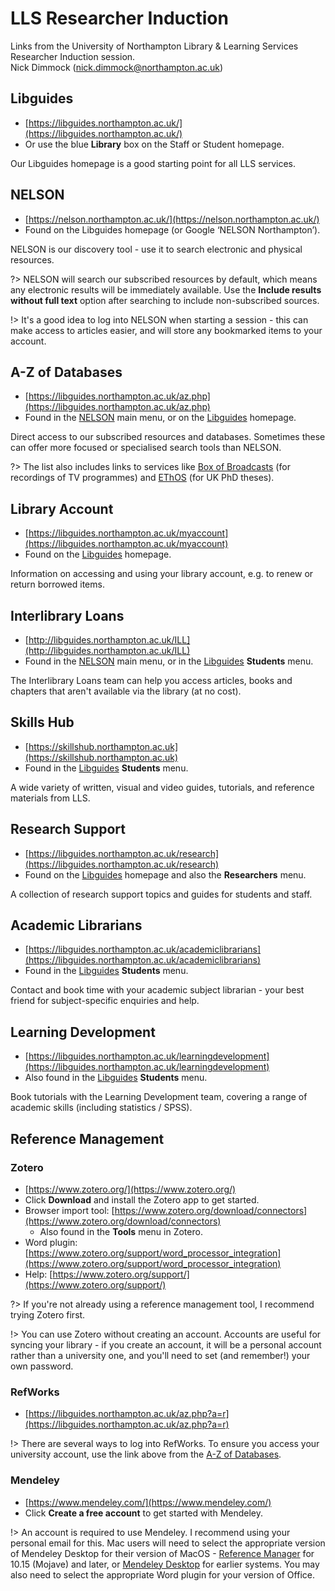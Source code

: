 # LLS Researcher Induction

Links from the University of Northampton Library & Learning Services Researcher Induction session.\
Nick Dimmock ([nick.dimmock@northampton.ac.uk](mailto:nick.dimmock@northampton.ac.uk))

## Libguides

- [https://libguides.northampton.ac.uk/](https://libguides.northampton.ac.uk/)
- Or use the blue **Library** box on the Staff or Student homepage.

Our Libguides homepage is a good starting point for all LLS services.

## NELSON

- [https://nelson.northampton.ac.uk/](https://nelson.northampton.ac.uk/)
- Found on the Libguides homepage (or Google ‘NELSON Northampton’).

NELSON is our discovery tool - use it to search electronic and physical resources.

?> NELSON will search our subscribed resources by default, which means any electronic results will be immediately available. Use the **Include results without full text** option after searching to include non-subscribed sources.

!> It's a good idea to log into NELSON when starting a session - this can make access to articles easier, and will store any bookmarked items to your account.

## A-Z of Databases

- [https://libguides.northampton.ac.uk/az.php](https://libguides.northampton.ac.uk/az.php)
- Found in the [NELSON](https://nelson.northampton.ac.uk/) main menu, or on the [Libguides](https://libguides.northampton.ac.uk) homepage.

Direct access to our subscribed resources and databases. Sometimes these can offer more focused or specialised search tools than NELSON.

?> The list also includes links to services like [Box of Broadcasts](https://login.learningonscreen.ac.uk/) (for recordings of TV programmes) and [EThOS](http://ethos.bl.uk/) (for UK PhD theses).

## Library Account

- [https://libguides.northampton.ac.uk/myaccount](https://libguides.northampton.ac.uk/myaccount)
- Found on the [Libguides](https://libguides.northampton.ac.uk) homepage.

Information on accessing and using your library account, e.g. to renew or return borrowed items.
## Interlibrary Loans

- [http://libguides.northampton.ac.uk/ILL](http://libguides.northampton.ac.uk/ILL)
- Found in the [NELSON](https://nelson.northampton.ac.uk/) main menu, or in the [Libguides](https://libguides.northampton.ac.uk) **Students** menu.

The Interlibrary Loans team can help you access articles, books and chapters that aren't available via the library (at no cost).

## Skills Hub

- [https://skillshub.northampton.ac.uk](https://skillshub.northampton.ac.uk)
- Found in the [Libguides](https://libguides.northampton.ac.uk) **Students** menu.

A wide variety of written, visual and video guides, tutorials, and reference materials from LLS.

## Research Support

- [https://libguides.northampton.ac.uk/research](https://libguides.northampton.ac.uk/research)
- Found on the [Libguides](https://libguides.northampton.ac.uk) homepage and also the **Researchers** menu.

A collection of research support topics and guides for students and staff.

## Academic Librarians

- [https://libguides.northampton.ac.uk/academiclibrarians](https://libguides.northampton.ac.uk/academiclibrarians)
- Found in the [Libguides](https://libguides.northampton.ac.uk) **Students** menu.

Contact and book time with your academic subject librarian - your best friend for subject-specific enquiries and help.

## Learning Development

- [https://libguides.northampton.ac.uk/learningdevelopment](https://libguides.northampton.ac.uk/learningdevelopment)
- Also found in the [Libguides](https://libguides.northampton.ac.uk) **Students** menu.

Book tutorials with the Learning Development team, covering a range of academic skills (including statistics / SPSS).

## Reference Management

### Zotero

- [https://www.zotero.org/](https://www.zotero.org/)
- Click **Download** and install the Zotero app to get started.
- Browser import tool: [https://www.zotero.org/download/connectors](https://www.zotero.org/download/connectors)
  - Also found in the **Tools** menu in Zotero.
- Word plugin: [https://www.zotero.org/support/word_processor_integration](https://www.zotero.org/support/word_processor_integration)
- Help: [https://www.zotero.org/support/](https://www.zotero.org/support/)

?> If you're not already using a reference management tool, I recommend trying Zotero first.

!> You can use Zotero without creating an account. Accounts are useful for syncing your library - if you create an account, it will be a personal account rather than a university one, and you'll need to set (and remember!) your own password.

### RefWorks

- [https://libguides.northampton.ac.uk/az.php?a=r](https://libguides.northampton.ac.uk/az.php?a=r)

!> There are several ways to log into RefWorks. To ensure you access your university account, use the link above from the [A-Z of Databases](https://libguides.northampton.ac.uk/az.php).

### Mendeley

- [https://www.mendeley.com/](https://www.mendeley.com/)
- Click **Create a free account** to get started with Mendeley.

!>  An account is required to use Mendeley. I recommend using your personal email for this.
Mac users will need to select the appropriate version of Mendeley Desktop for their version of MacOS - [Reference Manager](https://www.mendeley.com/download-reference-manager/macOS) for 10.15 (Mojave) and later, or [Mendeley Desktop](https://www.mendeley.com/download-mendeley-desktop-legacy/macOS) for earlier systems. You may also need to select the appropriate Word plugin for your version of Office.
